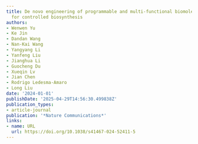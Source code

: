 ```yaml
---
title: De novo engineering of programmable and multi-functional biomolecular condensates
  for controlled biosynthesis
authors:
- Wenwen Yu
- Ke Jin
- Dandan Wang
- Nan‐Kai Wang
- Yangyang Li
- Yanfeng Liu
- Jianghua Li
- Guocheng Du
- Xueqin Lv
- Jian Chen
- Rodrigo Ledesma‐Amaro
- Long Liu
date: '2024-01-01'
publishDate: '2025-04-29T14:56:30.499838Z'
publication_types:
- article-journal
publication: '*Nature Communications*'
links:
- name: URL
  url: https://doi.org/10.1038/s41467-024-52411-5
---
```

